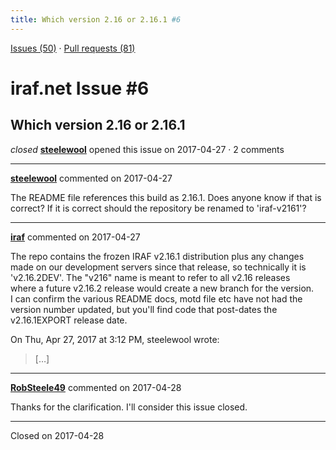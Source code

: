 ```yaml
---
title: Which version 2.16 or 2.16.1 #6
---
```


[Issues (50)](https://iraf-community.github.io/iraf-v216/issues) · [Pull requests (81)](https://iraf-community.github.io/iraf-v216/issues/pulls)

# iraf.net Issue #6
## Which version 2.16 or 2.16.1
*closed* **[steelewool](https://github.com/steelewool)** opened this issue on 2017-04-27 · 2 comments

- - - -

**[steelewool](https://github.com/steelewool)** commented on 2017-04-27

The README file references this build as 2.16.1. Does anyone know if that is correct? If it is correct should the repository be renamed to 'iraf-v2161'?
- - - -

**[iraf](https://github.com/iraf)** commented on 2017-04-27

  The repo contains the frozen IRAF v2.16.1 distribution plus any changes  
made on our development servers since that release, so technically it is  
'v2.16.2DEV'.  The "v216" name is meant to refer to all v2.16 releases  
where a future v2.16.2 release would create a new branch for the version.  
I can confirm the various README docs, motd file etc have not had the  
version number updated, but you'll find code that post-dates the  
v2.16.1EXPORT release date.  
  
On Thu, Apr 27, 2017 at 3:12 PM, steelewool wrote:  
  
> […]
- - - -

**[RobSteele49](https://github.com/RobSteele49)** commented on 2017-04-28

Thanks for the clarification. I'll consider this issue closed.

- - - -

Closed on 2017-04-28
